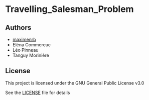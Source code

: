 # Travelling_Salesman_Problem

## Authors
* [maximenrb](https://github.com/maximenrb)
* Eléna Commereuc
* Léo Pinneau
* Tanguy Morinière

## License

This project is licensed under the GNU General Public License v3.0

See the [LICENSE](https://github.com/maximenrb/Travelling_Salesman_Problem/blob/master/LICENSE) file for details
